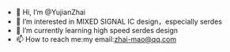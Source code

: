 - 👋 Hi, I’m @YujianZhai
- 👀 I’m interested in MIXED SIGNAL IC design，especially serdes
- 🌱 I’m currently learning high speed serdes design
- 📫 How to reach me:my email:zhai-mao@qq.com

<!---
YujianZhai/YujianZhai is a ✨ special ✨ repository because its `README.md` (this file) appears on your GitHub profile.
You can click the Preview link to take a look at your changes.
--->
